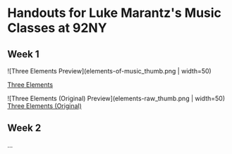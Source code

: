 # Handouts for Luke Marantz's Music Classes at 92NY

## Week 1

![Three Elements Preview](elements-of-music_thumb.png | width=50)

[Three Elements](https://github.com/lukemarantz/lukemarantz.github.io/blob/df6c80e88c5a6ab8a505ed297d7c4d5e26185c5c/Elements-of-Music.pdf)

![Three Elements (Original) Preview](elements-raw_thumb.png | width=50)
[Three Elements (Original)](https://github.com/lukemarantz/lukemarantz.github.io/blob/df6c80e88c5a6ab8a505ed297d7c4d5e26185c5c/elements-raw.pdf)

## Week 2
...
